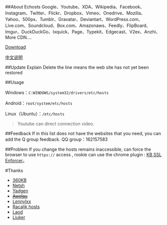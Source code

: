 ##About Echosts
Google、Youtube、XDA、Wikipedia、Facebook、Instagram、Twitter、Flickr、Dropbox、Vimeo、Onedrive、Mozilla、Yahoo、500px、Tumblr、Gravatar、Deviantart、WordPress.com、Live.com、Soundcloud、Box.com、Amazonaws、Feedly、FlipBoard、Imgur、DuckDuckGo、Ixquick、Page、Typekit、Edgecast、V2ex、Anzhi、More CDN....

[Download](https://raw.githubusercontent.com/izuolan/echosts/master/hosts)


[中文说明](https://github.com/izuolan/echosts/blob/master/README_zh_CN.md)

##Update Explain
Delete the line means the web site has not yet been restored


##Usage


Windows：`C:WINDOWS/system32/drivers/etc/hosts`


Android：`root/system/etc/hosts`


Linux（Ubuntu）：`/etc/hosts`


> Youtube can direct connection video.


##Feedback
If in this list does not have the websites that you need, you can add the Q group feedback. QQ group：162157583


##Problem
If you change the hosts remains inaccessible, can force the browser to use `https://` access , rookie can use the chrome plugin : [KB SSL Enforcer](https://chrome.google.com/webstore/detail/kb-ssl-enforcer/flcpelgcagfhfoegekianiofphddckof)。


#Thanks
* [360KB](http://www.360kb.com/kb/2_122.html)
* [Netsh](http://serve.netsh.org/pub/ipv4-hosts/)
* [Yadgen](http://blog.yadgen.com/?page_id=585)
* ~~[Awolau](http://www.awolau.com/hosts/google-hosts.html)~~
* [Lennylxx](https://raw.githubusercontent.com/lennylxx/ipv6-hosts/master/hosts)
* [Racaljk hosts](https://github.com/racaljk/hosts)
* [Laod](http://laod.cn/hosts/2015-google-hosts.html)
* [Liuker](https://github.com/liuker0x007/hosts)
